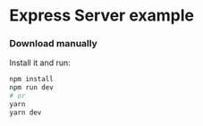 # Express Server example

### Download manually

Install it and run:

```bash
npm install
npm run dev
# or
yarn
yarn dev
```
